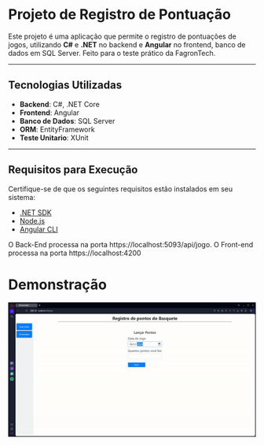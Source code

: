 # Projeto de Registro de Pontuação

Este projeto é uma aplicação que permite o registro de pontuações de jogos, utilizando **C#** e **.NET** no backend e **Angular** no frontend, banco de dados em SQL Server. Feito para o teste prático da FagronTech.

---

## Tecnologias Utilizadas

- **Backend**: C#, .NET Core
- **Frontend**: Angular
- **Banco de Dados**: SQL Server
- **ORM**: EntityFramework
- **Teste Unitario**: XUnit

---

## Requisitos para Execução

Certifique-se de que os seguintes requisitos estão instalados em seu sistema:


- [.NET SDK](https://dotnet.microsoft.com/download)
- [Node.js](https://nodejs.org/)
- [Angular CLI](https://angular.io/guide/setup-local)

O Back-End processa na porta https://localhost:5093/api/jogo.
O Front-end processa na porta https://localhost:4200

# Demonstração

<p align='center'> <img src= '/fagron.gif'</p></p>


